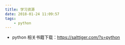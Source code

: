 ```yaml
---
title: 学习资源
date: 2018-01-24 11:09:57
tags:
	- python
---
```


-	python 相关书籍下载：https://salttiger.com/?s=python
